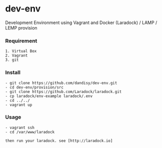 # dev-env
Development Environment using Vagrant and Docker (Laradock) / LAMP / LEMP provision

### Requirement

    1. Virtual Box
    2. Vagrant
    3. git

### Install

    - git clone https://github.com/dandisy/dev-env.git
    - cd dev-env/provision/src
    - git clone https://github.com/Laradock/laradock.git
    - cp laradock/env-example laradock/.env
    - cd ../../
    - vagrant up

### Usage

    - vagrant ssh
    - cd /var/www/laradock

    then run your laradock. see [http://laradock.io]
